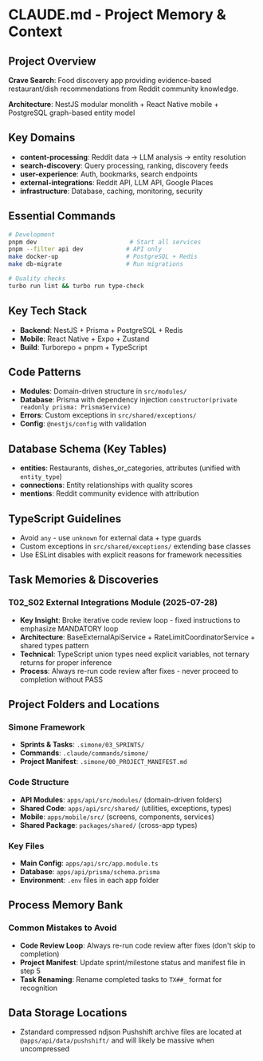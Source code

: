 # CLAUDE.md - Project Memory & Context

## Project Overview

**Crave Search**: Food discovery app providing evidence-based restaurant/dish recommendations from Reddit community knowledge.

**Architecture**: NestJS modular monolith + React Native mobile + PostgreSQL graph-based entity model

## Key Domains
- **content-processing**: Reddit data → LLM analysis → entity resolution
- **search-discovery**: Query processing, ranking, discovery feeds  
- **user-experience**: Auth, bookmarks, search endpoints
- **external-integrations**: Reddit API, LLM API, Google Places
- **infrastructure**: Database, caching, monitoring, security

## Essential Commands

```bash
# Development
pnpm dev                          # Start all services
pnpm --filter api dev            # API only
make docker-up                   # PostgreSQL + Redis
make db-migrate                  # Run migrations

# Quality checks  
turbo run lint && turbo run type-check
```

## Key Tech Stack
- **Backend**: NestJS + Prisma + PostgreSQL + Redis
- **Mobile**: React Native + Expo + Zustand 
- **Build**: Turborepo + pnpm + TypeScript

## Code Patterns
- **Modules**: Domain-driven structure in `src/modules/`
- **Database**: Prisma with dependency injection `constructor(private readonly prisma: PrismaService)`
- **Errors**: Custom exceptions in `src/shared/exceptions/`
- **Config**: `@nestjs/config` with validation

## Database Schema (Key Tables)
- **entities**: Restaurants, dishes_or_categories, attributes (unified with `entity_type`)
- **connections**: Entity relationships with quality scores  
- **mentions**: Reddit community evidence with attribution

## TypeScript Guidelines
- Avoid `any` - use `unknown` for external data + type guards
- Custom exceptions in `src/shared/exceptions/` extending base classes
- Use ESLint disables with explicit reasons for framework necessities

## Task Memories & Discoveries

### T02_S02 External Integrations Module (2025-07-28)
- **Key Insight**: Broke iterative code review loop - fixed instructions to emphasize MANDATORY loop
- **Architecture**: BaseExternalApiService + RateLimitCoordinatorService + shared types pattern
- **Technical**: TypeScript union types need explicit variables, not ternary returns for proper inference
- **Process**: Always re-run code review after fixes - never proceed to completion without PASS

## Project Folders and Locations

### Simone Framework
- **Sprints & Tasks**: `.simone/03_SPRINTS/`
- **Commands**: `.claude/commands/simone/`
- **Project Manifest**: `.simone/00_PROJECT_MANIFEST.md`

### Code Structure  
- **API Modules**: `apps/api/src/modules/` (domain-driven folders)
- **Shared Code**: `apps/api/src/shared/` (utilities, exceptions, types)
- **Mobile**: `apps/mobile/src/` (screens, components, services)
- **Shared Package**: `packages/shared/` (cross-app types)

### Key Files
- **Main Config**: `apps/api/src/app.module.ts`
- **Database**: `apps/api/prisma/schema.prisma`
- **Environment**: `.env` files in each app folder

## Process Memory Bank

### Common Mistakes to Avoid
- **Code Review Loop**: Always re-run code review after fixes (don't skip to completion)
- **Project Manifest**: Update sprint/milestone status and manifest file in step 5
- **Task Renaming**: Rename completed tasks to `TX##_` format for recognition

## Data Storage Locations
- Zstandard compressed ndjson Pushshift archive files are located at `@apps/api/data/pushshift/` and will likely be massive when uncompressed
